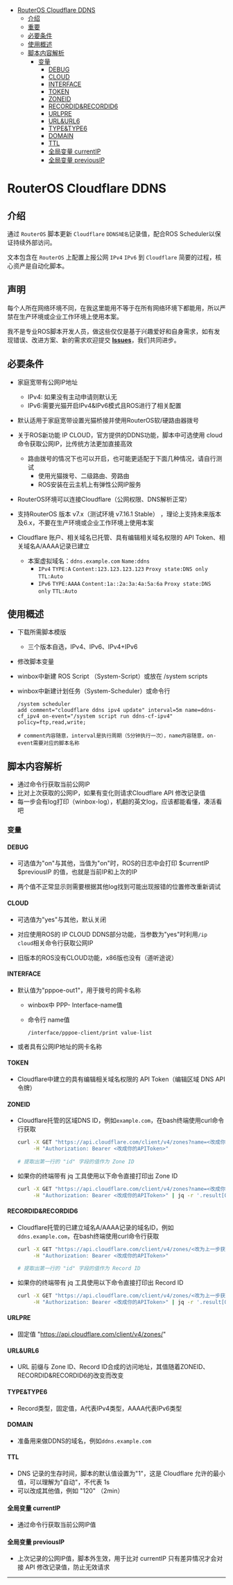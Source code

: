 - [RouterOS Cloudflare DDNS](#routeros-cloudflare-ddns)
  - [介绍](#介绍)
  - [重要](#重要)
  - [必要条件](#必要条件)
  - [使用概述](#使用概述)
  - [脚本内容解析](#脚本内容解析)
    - [变量](#变量)
      - [DEBUG](#debug)
      - [CLOUD](#cloud)
      - [INTERFACE](#interface)
      - [TOKEN](#token)
      - [ZONEID](#zoneid)
      - [RECORDID\&RECORDID6](#recordidrecordid6)
      - [URLPRE](#urlpre)
      - [URL\&URL6](#urlurl6)
      - [TYPE\&TYPE6](#typetype6)
      - [DOMAIN](#domain)
      - [TTL](#ttl)
      - [全局变量 currentIP](#全局变量-currentip)
      - [全局变量 previousIP](#全局变量-previousip)

# RouterOS Cloudflare DDNS

## 介绍

通过 `RouterOS` 脚本更新 `Cloudflare` `DDNS域名`记录值，配合ROS Scheduler以保证持续外部访问。

文本包含在 `RouterOS` 上配置上报公网 `IPv4` `IPv6` 到 `Cloudflare` 简要的过程，核心资产是自动化脚本。

## 声明

每个人所在网络环境不同，在我这里能用不等于在所有网络环境下都能用，所以严禁在生产环境或企业工作环境上使用本案。

我不是专业ROS脚本开发人员，做这些仅仅是基于兴趣爱好和自身需求，如有发现错误、改进方案、新的需求欢迎提交 **[Issues](https://github.com/caleee/routeros_cloudflare_ddns/issues)**，我们共同进步。

## 必要条件

+ 家庭宽带有公网IP地址
  + IPv4: 如果没有主动申请则默认无
  + IPv6:需要光猫开启IPv4&IPv6模式且ROS进行了相关配置

+ 默认适用于家庭宽带设置光猫桥接并使用RouterOS软/硬路由器拨号
+ 关于ROS新功能 IP CLOUD，官方提供的DDNS功能，脚本中可选使用 cloud 命令获取公网IP，比传统方法更加直接高效
  + 路由拨号的情况下也可以开启，也可能更适配于下面几种情况，请自行测试
    + 使用光猫拨号、二级路由、旁路由
    + ROS安装在云主机上有弹性公网IP服务
+ RouterOS环境可以连接Cloudflare（公网权限、DNS解析正常）
+ 支持RouterOS 版本 v7.x（测试环境 v7.16.1 Stable） ，理论上支持未来版本及6.x，不要在生产环境或企业工作环境上使用本案
+ Cloudflare 账户、相关域名已托管、具有编辑相关域名权限的 API Token、相关域名A/AAAA记录已建立
  + 本案虚拟域名：`ddns.example.com` `Name:ddns`
    + `IPv4` `TYPE:A` `Content:123.123.123.123` `Proxy state:DNS only` `TTL:Auto` 
    + `IPv6` `TYPE:AAAA` `Content:1a::2a:3a:4a:5a:6a` `Proxy state:DNS only` `TTL:Auto` 

## 使用概述

+ 下载所需脚本模版

  + 三个版本自选，IPv4、IPv6、IPv4+IPv6

+ 修改脚本变量

+ winbox中新建 ROS Script （System-Script）或放在 /system scripts

+ winbox中新建计划任务（System-Scheduler）或命令行 

  ```
  /system scheduler
  add comment="cloudflare ddns ipv4 update" interval=5m name=ddns-cf_ipv4 on-event="/system script run ddns-cf-ipv4" policy=ftp,read,write;
  
  # comment内容随意，interval是执行周期（5分钟执行一次），name内容随意，on-event需要对应的脚本名称
  ```

## 脚本内容解析

+ 通过命令行获取当前公网IP
+ 比对上次获取的公网IP，如果有变化则请求Cloudflare API 修改记录值
+ 每一步会有log打印（winbox-log），机翻的英文log，应该都能看懂，凑活看吧

### 变量

#### DEBUG

+ 可选值为"on"与其他，当值为"on"时，ROS的日志中会打印 $currentIP $previousIP 的值，也就是当前IP和上次的IP

+ 两个值不正常显示则需要根据其他log找到可能出现报错的位置修改重新调试

#### CLOUD

+ 可选值为"yes"与其他，默认关闭

+ 对应使用ROS的 IP CLOUD DDNS部分功能，当参数为"yes"时利用`/ip cloud`相关命令行获取公网IP
+ 旧版本的ROS没有CLOUD功能，x86版也没有（道听途说）

#### INTERFACE

+ 默认值为"pppoe-out1"，用于拨号的网卡名称

  + winbox中 PPP- Interface-name值

  + 命令行 name值

    ```
    /interface/pppoe-client/print value-list
    ```

+ 或者具有公网IP地址的网卡名称

#### TOKEN

+ Cloudflare中建立的具有编辑相关域名权限的 API Token（编辑区域 DNS API 令牌）

#### ZONEID

+ Cloudflare托管的区域DNS ID，例如`example.com`，在bash终端使用curl命令行获取

  ```bash
  curl -X GET "https://api.cloudflare.com/client/v4/zones?name=<改成你的域名>" \
       -H "Authorization: Bearer <改成你的APIToken>"
       
  # 提取出第一行的 "id" 字段的值作为 Zone ID
  ```

+ 如果你的终端带有 jq 工具使用以下命令直接打印出 Zone ID

  ```bash
  curl -X GET "https://api.cloudflare.com/client/v4/zones?name=<改成你的域名>" \
       -H "Authorization: Bearer <改成你的APIToken>" | jq -r '.result[0].id'
  ```

#### RECORDID&RECORDID6

+ Cloudflare托管的已建立域名A/AAAA记录的域名ID，例如`ddns.example.com`，在bash终端使用curl命令行获取

  ```bash
  curl -X GET "https://api.cloudflare.com/client/v4/zones/<改为上一步获取的ZoneID>/dns_records?name=<改为你准备使用的DDNS域名>&type=<这里改为A或AAAA，分别对应获取ipv4记录与ipv6记录>" \
       -H "Authorization: Bearer <改成你的APIToken>"
       
  # 提取出第一行的 "id" 字段的值作为 Record ID
  ```

+ 如果你的终端带有 jq 工具使用以下命令直接打印出 Record ID

  ```bash
  curl -X GET "https://api.cloudflare.com/client/v4/zones/<改为上一步获取的ZoneID>/dns_records?name=<改为你准备使用的DDNS域名>&type=<这里改为A或AAAA，分别对应获取ipv4记录与ipv6记录>" \
       -H "Authorization: Bearer <改成你的APIToken>" | jq -r '.result[0].id'
  ```

#### URLPRE

+ 固定值 "https://api.cloudflare.com/client/v4/zones/"

#### URL&URL6

+ URL 前缀与 Zone ID、Record ID合成的访问地址，其值随着ZONEID、RECORDID&RECORDID6的改变而改变

#### TYPE&TYPE6

+ Record类型，固定值，A代表IPv4类型，AAAA代表IPv6类型

#### DOMAIN

+ 准备用来做DDNS的域名，例如`ddns.example.com`

#### TTL

+ DNS 记录的生存时间，脚本的默认值设置为"1"，这是 Cloudflare 允许的最小值，可以理解为"自动"，不代表 1s
+ 可以改成其他值，例如 "120" （2min）

#### 全局变量 currentIP

+ 通过命令行获取当前公网IP值

#### 全局变量 previousIP

+ 上次记录的公网IP值，脚本外生效，用于比对 currentIP 只有差异情况才会对接 API 修改记录值，防止无效请求

---

